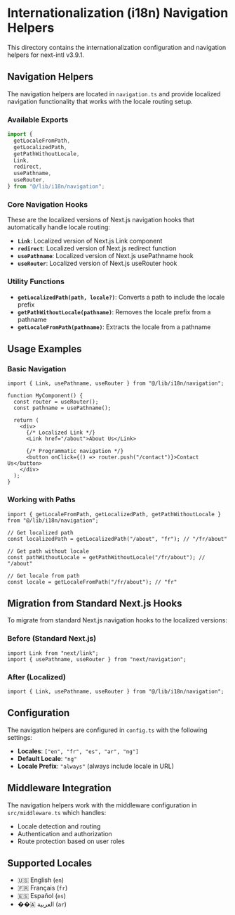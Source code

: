 # Internationalization (i18n) Navigation Helpers

This directory contains the internationalization configuration and navigation helpers for next-intl v3.9.1.

## Navigation Helpers

The navigation helpers are located in `navigation.ts` and provide localized navigation functionality that works with the locale routing setup.

### Available Exports

```typescript
import {
  getLocaleFromPath,
  getLocalizedPath,
  getPathWithoutLocale,
  Link,
  redirect,
  usePathname,
  useRouter,
} from "@/lib/i18n/navigation";
```

### Core Navigation Hooks

These are the localized versions of Next.js navigation hooks that automatically handle locale routing:

- **`Link`**: Localized version of Next.js Link component
- **`redirect`**: Localized version of Next.js redirect function
- **`usePathname`**: Localized version of Next.js usePathname hook
- **`useRouter`**: Localized version of Next.js useRouter hook

### Utility Functions

- **`getLocalizedPath(path, locale?)`**: Converts a path to include the locale prefix
- **`getPathWithoutLocale(pathname)`**: Removes the locale prefix from a pathname
- **`getLocaleFromPath(pathname)`**: Extracts the locale from a pathname

## Usage Examples

### Basic Navigation

```tsx
import { Link, usePathname, useRouter } from "@/lib/i18n/navigation";

function MyComponent() {
  const router = useRouter();
  const pathname = usePathname();

  return (
    <div>
      {/* Localized Link */}
      <Link href="/about">About Us</Link>

      {/* Programmatic navigation */}
      <button onClick={() => router.push("/contact")}>Contact Us</button>
    </div>
  );
}
```

### Working with Paths

```tsx
import { getLocaleFromPath, getLocalizedPath, getPathWithoutLocale } from "@/lib/i18n/navigation";

// Get localized path
const localizedPath = getLocalizedPath("/about", "fr"); // "/fr/about"

// Get path without locale
const pathWithoutLocale = getPathWithoutLocale("/fr/about"); // "/about"

// Get locale from path
const locale = getLocaleFromPath("/fr/about"); // "fr"
```

## Migration from Standard Next.js Hooks

To migrate from standard Next.js navigation hooks to the localized versions:

### Before (Standard Next.js)

```tsx
import Link from "next/link";
import { usePathname, useRouter } from "next/navigation";
```

### After (Localized)

```tsx
import { Link, usePathname, useRouter } from "@/lib/i18n/navigation";
```

## Configuration

The navigation helpers are configured in `config.ts` with the following settings:

- **Locales**: `["en", "fr", "es", "ar", "ng"]`
- **Default Locale**: `"ng"`
- **Locale Prefix**: `"always"` (always include locale in URL)

## Middleware Integration

The navigation helpers work with the middleware configuration in `src/middleware.ts` which handles:

- Locale detection and routing
- Authentication and authorization
- Route protection based on user roles

## Supported Locales

- 🇺🇸 English (`en`)
- 🇫🇷 Français (`fr`)
- 🇪🇸 Español (`es`)
- ��🇦 العربية (`ar`)
